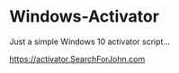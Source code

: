 # Windows-Activator

Just a simple Windows 10 activator script...

https://activator.SearchForJohn.com
